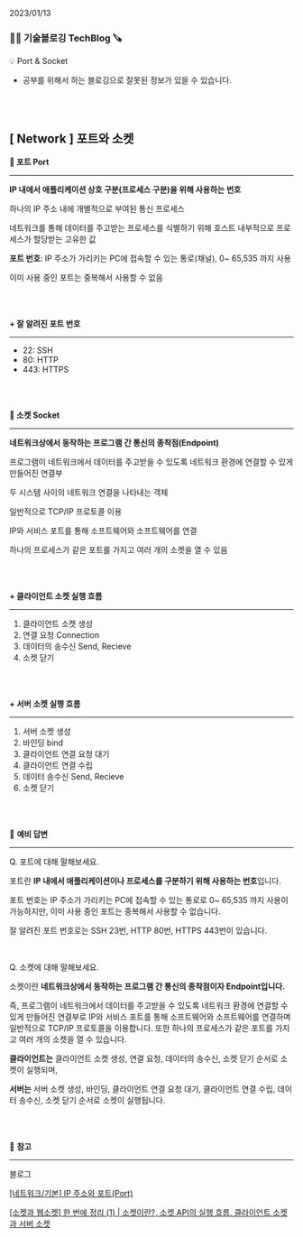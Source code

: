 2023/01/13

### 🧑‍💻 **기술블로깅 TechBlog** 🪚

<aside>
💡 Port & Socket

</aside>

* 공부를 위해서 하는 블로깅으로 잘못된 정보가 있을 수 있습니다.

<br><br>

## [ Network ] 포트와 소켓

**🔩 포트 Port**

---

**IP 내에서 애플리케이션 상호 구분(프로세스 구분)을 위해 사용하는 번호**

하나의 IP 주소 내에 개별적으로 부여된 통신 프로세스

네트워크를 통해 데이터를 주고받는 프로세스를 식별하기 위해 호스트 내부적으로 프로세스가 할당받는 고유한 값

**포트 번호**: IP 주소가 가리키는 PC에 접속할 수 있는 통로(채널), 0~ 65,535 까지 사용

이미 사용 중인 포트는 중복해서 사용할 수 없음

<br><br>

**+ 잘 알려진 포트 번호**

---

- 22: SSH
- 80: HTTP
- 443: HTTPS

<br><br>

**🔩 소켓 Socket**

---

**네트워크상에서 동작하는 프로그램 간 통신의 종착점(Endpoint)**

프로그램이 네트워크에서 데이터를 주고받을 수 있도록 네트워크 환경에 연결할 수 있게 만들어진 연결부

두 시스템 사이의 네트워크 연결을 나타내는 객체

일반적으로 TCP/IP 프로토콜 이용

IP와 서비스 포트를 통해 소프트웨어와 소프트웨어를 연결

하나의 프로세스가 같은 포트를 가지고 여러 개의 소켓을 열 수 있음

<br><br>

**+ 클라이언트 소켓 실행 흐름**

---

1. 클라이언트 소켓 생성
2. 연결 요청 Connection
3. 데이터의 송수신 Send, Recieve
4. 소켓 닫기

<br><br>

**+ 서버 소켓 실행 흐름**

---

1. 서버 소켓 생성
2. 바인딩 bind
3. 클라이언트 연결 요청 대기
4. 클라이언트 연결 수립
5. 데이터 송수신 Send, Recieve
6. 소켓 닫기

<br><br>

🔩 **예비 답변**

---

Q. 포트에 대해 말해보세요.

포트란 **IP 내에서 애플리케이션이나 프로세스를 구분하기 위해 사용하는 번호**입니다. 

포트 번호는 IP 주소가 가리키는 PC에 접속할 수 있는 통로로 0~ 65,535 까지 사용이 가능하지만, 이미 사용 중인 포트는 중복해서 사용할 수 없습니다. 

잘 알려진 포트 번호로는 SSH 23번, HTTP 80번, HTTPS 443번이 있습니다.

<br>

Q. 소켓에 대해 말해보세요.

소켓이란 **네트워크상에서 동작하는 프로그램 간 통신의 종착점이자 Endpoint입니다.**

즉, 프로그램이 네트워크에서 데이터를 주고받을 수 있도록 네트워크 환경에 연결할 수 있게 만들어진 연결부로 IP와 서비스 포트를 통해 소프트웨어와 소프트웨어를 연결하며 일반적으로 TCP/IP 프로토콜을 이용합니다. 또한 하나의 프로세스가 같은 포트를 가지고 여러 개의 소켓을 열 수 있습니다.

**클라이언트는** 클라이언트 소켓 생성, 연결 요청, 데이터의 송수신, 소켓 닫기 순서로 소켓이 실행되며, 

**서버는** 서버 소켓 생성, 바인딩, 클라이언트 연결 요청 대기, 클라이언트 연결 수립, 데이터 송수신, 소켓 닫기 순서로 소켓이 실행됩니다.

<br><br>

🔩 **참고**

---

블로그

[[네트워크/기본] IP 주소와 포트(Port)](https://hanamon.kr/%EB%84%A4%ED%8A%B8%EC%9B%8C%ED%81%AC-%EA%B8%B0%EB%B3%B8-ip-%EC%A3%BC%EC%86%8C%EC%99%80-%ED%8F%AC%ED%8A%B8-port/)

[[소켓과 웹소켓] 한 번에 정리 (1) | 소켓이란?, 소켓 API의 실행 흐름, 클라이언트 소켓과 서버 소켓](https://velog.io/@rhdmstj17/%EC%86%8C%EC%BC%93%EA%B3%BC-%EC%9B%B9%EC%86%8C%EC%BC%93-%ED%95%9C-%EB%B2%88%EC%97%90-%EC%A0%95%EB%A6%AC-1)

<br><br>

